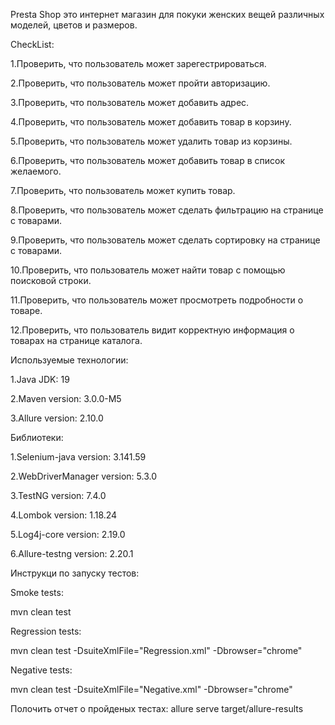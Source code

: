 Presta Shop это интернет магазин для покуки женских вещей различных моделей,
цветов и размеров.

CheckList:

1.Проверить, что пользователь может зарегестрироваться.

2.Проверить, что пользователь может пройти авторизацию.

3.Проверить, что пользователь может добавить адрес.

4.Проверить, что пользователь может добавить товар в корзину.

5.Проверить, что пользователь может удалить товар из корзины.

6.Проверить, что пользователь может добавить товар в список желаемого.

7.Проверить, что пользователь может купить товар.

8.Проверить, что пользователь может сделать фильтрацию на странице с товарами.

9.Проверить, что пользователь может сделать сортировку на странице с товарами.

10.Проверить, что пользователь может найти товар с помощью поисковой строки.

11.Проверить, что пользователь может просмотреть подробности о товаре.

12.Проверить, что пользователь видит корректную информация о товарах на странице каталога.

Используемые технологии:

1.Java JDK: 19

2.Maven version: 3.0.0-M5

3.Allure version: 2.10.0

Библиотеки:

1.Selenium-java version: 3.141.59

2.WebDriverManager version: 5.3.0

3.TestNG version: 7.4.0

4.Lombok version: 1.18.24

5.Log4j-core version: 2.19.0

6.Allure-testng version: 2.20.1

Инструкци по запуску тестов:

Smoke tests:

mvn clean test

Regression tests: 

mvn clean test -DsuiteXmlFile="Regression.xml" -Dbrowser="chrome"

Negative tests:

mvn clean test -DsuiteXmlFile="Negative.xml" -Dbrowser="chrome"

Полочить отчет о пройденых тестах: allure serve target/allure-results